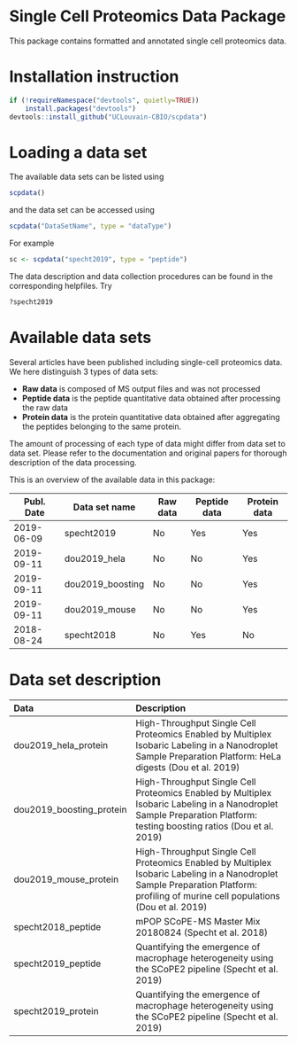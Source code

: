 
# Single Cell Proteomics Data Package

This package contains formatted and annotated single cell proteomics data.

# Installation instruction 

```r
if (!requireNamespace("devtools", quietly=TRUE))
    install.packages("devtools")
devtools::install_github("UCLouvain-CBIO/scpdata")
```

# Loading a data set 

The available data sets can be listed using 

```r
scpdata()
```

and the data set can be accessed using 

```r
scpdata("DataSetName", type = "dataType")
```

For example

```r
sc <- scpdata("specht2019", type = "peptide")
```

The data description and data collection procedures can be found in the corresponding helpfiles. Try

```r
?specht2019
```

# Available data sets

Several articles have been published including single-cell proteomics data. We here distinguish 3 types of data sets: 

* **Raw data** is composed of MS output files and was not processed
* **Peptide data** is the peptide quantitative data obtained after processing the raw data
* **Protein data** is the protein quantitative data obtained after aggregating the peptides belonging to the same protein. 

The amount of processing of each type of data might differ from data set to data set. Please refer to the documentation and original papers for thorough description of the data processing. 

This is an overview of the available data in this package: 

Publ. Date | Data set name | Raw data | Peptide data | Protein data 
---------- | ------------- | -------- | ------------ | ------------
2019-06-09 | specht2019    | No       | Yes          | Yes
2019-09-11 | dou2019_hela     | No       | No           | Yes 
2019-09-11 | dou2019_boosting     | No       | No           | Yes
2019-09-11 | dou2019_mouse     | No       | No           | Yes 
2018-08-24 | specht2018    | No       | Yes          | No

# Data set description 
  
<!-- 
#### Run this and paste output below
desc <- scpdata()$result[, -c(1,2), drop=F]
colnames(desc) <- c("Data", "Description")
knitr::kable(desc) 
-->

Data               |Description                                                                                                                                                                        |
|:------------------|:----------------------------------------------------------------------------------------------------------------------------------------------------------------------------------|
|dou2019_hela_protein  |High-Throughput Single Cell Proteomics Enabled by Multiplex Isobaric Labeling in a Nanodroplet Sample Preparation Platform: HeLa digests (Dou et al. 2019)                         |
|dou2019_boosting_protein  |High-Throughput Single Cell Proteomics Enabled by Multiplex Isobaric Labeling in a Nanodroplet Sample Preparation Platform: testing boosting ratios (Dou et al. 2019)              |
|dou2019_mouse_protein  |High-Throughput Single Cell Proteomics Enabled by Multiplex Isobaric Labeling in a Nanodroplet Sample Preparation Platform: profiling of murine cell populations (Dou et al. 2019) |
|specht2018_peptide |mPOP SCoPE-MS Master Mix 20180824 (Specht et al. 2018)                                                                                                                             |
|specht2019_peptide |Quantifying the emergence of macrophage heterogeneity using the SCoPE2 pipeline (Specht et al. 2019)                                                                               |
|specht2019_protein |Quantifying the emergence of macrophage heterogeneity using the SCoPE2 pipeline (Specht et al. 2019)                                        